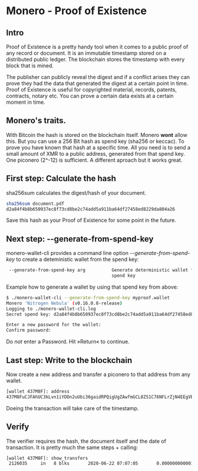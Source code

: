 # Monero - Proof of Existence

## Intro

Proof of Existence is a pretty handy tool when it comes to a public proof of any record or document. It is an immutable timestamp stored on a distributed public ledger. The blockchain stores the timestamp with every block that is mined.

The publisher can publicly reveal the digest and if  a conflict arises they can prove they had the data that generated the digest at a certain point in time. Proof of Existence is useful for copyrighted material, records, patents, contracts, notary etc. You can prove a certain data exists at a certain moment in time.

## Monero's traits.

With Bitcoin the hash is stored on the blockchain itself. Monero **wont** allow this. But you can use a 256 Bit hash as spend key (sha256 or keccac). To prove you have known that hash at a specific time. All you need is to send a small amount of XMR to a public address, generated from that spend key. One piconero (2^-12) is sufficient. A different aproach but it works great.

## First step: Calculate the hash

sha256sum calculates the digest/hash of your document.

```bash
sha256sum document.pdf
d2a84f4b8b650937ec8f73cd8be2c74add5a911ba64df27458ed8229da804a26
```
Save this hash as your Proof of Existence for some point in the future.

## Next step: --generate-from-spend-key

monero-wallet-cli provides a command line option *--generate-from-spend-key* to create a deteministic wallet from the spend key:

```bash
 --generate-from-spend-key arg          Generate deterministic wallet from 
                                        spend key
```
Example how to generate a wallet by using that spend key from above:

```bash
$ ./monero-wallet-cli --generate-from-spend-key myproof.wallet
Monero 'Nitrogen Nebula' (v0.16.0.0-release)
Logging to ./monero-wallet-cli.log
Secret spend key: d2a84f4b8b650937ec8f73cd8be2c74add5a911ba64df27458ed8229da804a26

Enter a new password for the wallet: 
Confirm password:
```
Do *not* enter a Password. Hit »Return« to continue.

## Last step: Write to the blockchain

Now create a new address and transfer a piconero to that address from any wallet.

```bash
[wallet 437M8F]: address
437M8FuCJFAhUC3kLvn1iYDDn2uUbi36gaidRPQigUgZAwfmGCL8ZS1C76NFLrZjN4EEgVBEBeD4D2MJKEWSW936BQXCYTB
```
Doeing the transaction will take care of the timestamp.

## Verify

The verifier requires the hash, the document itself and the date of transaction.
It is pretty much the same steps + calling:

```bash
[wallet 437M8F]: show_transfers
 2126035     in   8 blks       2020-06-22 07:07:05       0.000000000001 6440e62c10b33681d50fcf9cdf39870aec5365a997d4a8dd97bb3ed5e3fe58bf 0000000000000000 0.000000000000 437M8F:0.000000000001 0 -

```
